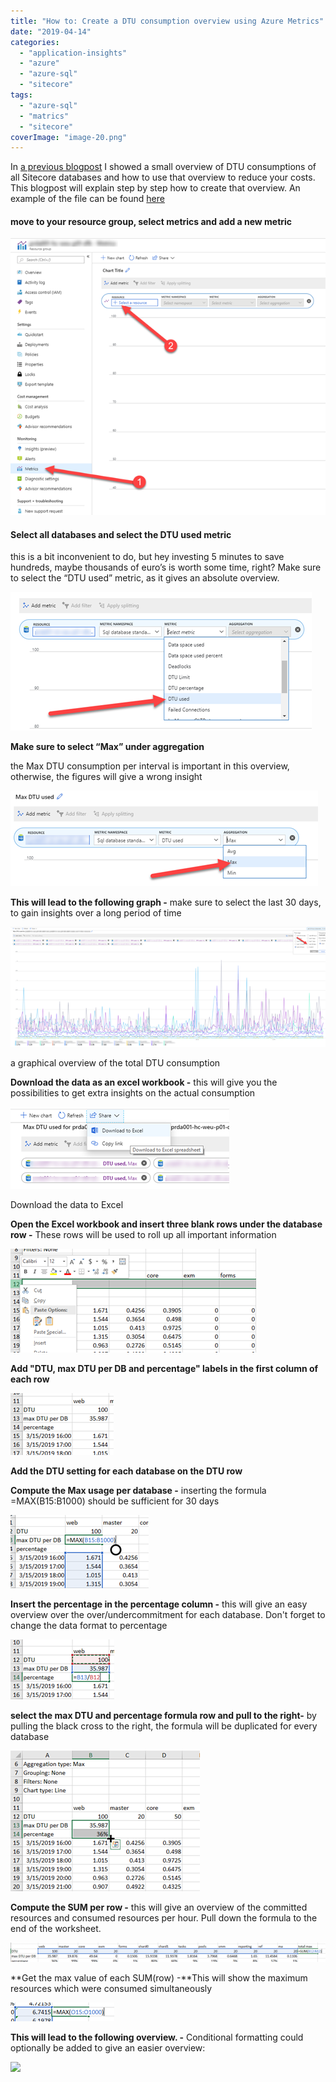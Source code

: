 ```yaml
---
title: "How to: Create a DTU consumption overview using Azure Metrics"
date: "2019-04-14"
categories: 
  - "application-insights"
  - "azure"
  - "azure-sql"
  - "sitecore"
tags: 
  - "azure-sql"
  - "matrics"
  - "sitecore"
coverImage: "image-20.png"
---
```


In [a previous blogpost](https://blog.baslijten.com/to-elastic-pool-or-not-to-elastic-pool-for-sitecore-on-azure) I showed a small overview of DTU consumptions of all Sitecore databases and how to use that overview to reduce your costs. This blogpost will explain step by step how to create that overview. An example of the file can be found [here](https://blog.baslijten.com/wp-content/uploads/2019/04/DTU-overview.xlsx)

#### **move to your resource group, select metrics and add a new metric**

![](images/image-7.png)

#### **Select all databases and select the DTU used metric**

this is a bit inconvenient to do, but hey investing 5 minutes to save hundreds, maybe thousands of euro’s is worth some time, right? Make sure to select the “DTU used” metric, as it gives an absolute overview.

![](images/image-8.png)

**Make sure to select “Max” under aggregation**

the Max DTU consumption per interval is important in this overview, otherwise, the figures will give a wrong insight

![](images/image-9.png)

**This will lead to the following graph -** make sure to select the last 30 days, to gain insights over a long period of time

![](images/image-10.png)

a graphical overview of the total DTU consumption

**Download the data as an excel workbook -** this will give you the possibilities to get extra insights on the actual consumption

![](images/image-11.png)

Download the data to Excel  
  

**Open the Excel workbook and insert three blank rows under the database row -** These rows will be used to roll up all important information

![](images/image-12.png)

**Add "DTU, max DTU per DB and percentage" labels in the first column of each row**

![](images/image-13.png)

**Add the DTU setting for each database on the DTU row**

**Compute the Max usage per database -** inserting the formula =MAX(B15:B1000) should be sufficient for 30 days

![](images/image-14.png)

  

**Insert the percentage in the percentage column -** this will give an easy overview over the over/undercommitment for each database. Don't forget to change the data format to percentage

![](images/image-15.png)

**select the max DTU and percentage formula row and pull to the right-** by pulling the black cross to the right, the formula will be duplicated for every database

![](images/image-16.png)

**Compute the SUM per row -** this will give an overview of the committed resources and consumed resources per hour. Pull down the formula to the end of the worksheet.

![](images/image-17.png)

  

**Get the max value of each SUM(row) -**This will show the maximum resources which were consumed simultaneously

![](images/image-18.png)

  

**This will lead to the following overview. -** Conditional formatting could optionally be added to give an easier overview:

![](https://i0.wp.com/blog.baslijten.com/wp-content/uploads/2019/04/image-19.png?fit=625%2C39&ssl=1)
